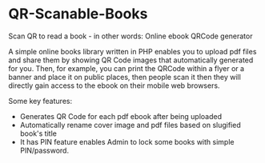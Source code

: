 # QR-Scanable-Books
Scan QR to read a book - in other words: Online ebook QRCode generator

A simple online books library written in PHP enables you to upload pdf files and share them by showing QR Code images that automatically generated for you. Then, for example, you can print the QRCode within a flyer or a banner and place it on public places, then people scan it then they will directly gain access to the ebook on their mobile web browsers.

Some key features:
- Generates QR Code for each pdf ebook after being uploaded
- Automatically rename cover image and pdf files based on slugified book's title
- It has PIN feature enables Admin to lock some books with simple PIN/password.
